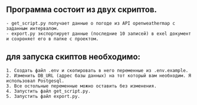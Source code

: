 ## Программа состоит из двух скриптов.
    - get_script.py получает данные о погоде из API openweathermap с заданным интервалом.
    - export.py экспортирует данные (последние 10 записей) в exel документ и сохроняет его в папке с проектом.
## для запуска скиптов необходимо:
    1. Создать файл .env и скопировать в него переменные из .env.example.
    2. Изменить DB_URL (адрес базы данных) на тот который вам необходим. Я использовал Postgesql.
    3. Все остольные переменные можно оставить без изменения.
    4. Запустить файл get_script.py.
    5. Запустить файл export.py.


